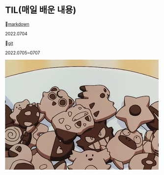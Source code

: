 # TIL(매일 배운 내용)



🌸[markdown](https://github.com/Gkhy/TIL/tree/master/markdown)

2022.0704

🌷[git](https://github.com/Gkhy/TIL/tree/master/git)

2022.0705~0707

![Bulbasaur](README.assets/Bulbasaur.gif)

